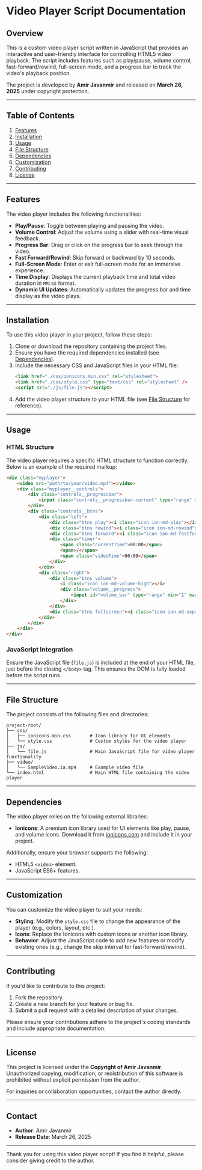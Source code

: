 # Video Player Script Documentation

## Overview
This is a custom video player script written in JavaScript that provides an interactive and user-friendly interface for controlling HTML5 video playback. The script includes features such as play/pause, volume control, fast-forward/rewind, full-screen mode, and a progress bar to track the video's playback position.

The project is developed by **Amir Javanmir** and released on **March 26, 2025** under copyright protection.

---

## Table of Contents
1. [Features](#features)
2. [Installation](#installation)
3. [Usage](#usage)
4. [File Structure](#file-structure)
5. [Dependencies](#dependencies)
6. [Customization](#customization)
7. [Contributing](#contributing)
8. [License](#license)

---

## Features
The video player includes the following functionalities:
- **Play/Pause**: Toggle between playing and pausing the video.
- **Volume Control**: Adjust the volume using a slider with real-time visual feedback.
- **Progress Bar**: Drag or click on the progress bar to seek through the video.
- **Fast Forward/Rewind**: Skip forward or backward by 10 seconds.
- **Full-Screen Mode**: Enter or exit full-screen mode for an immersive experience.
- **Time Display**: Displays the current playback time and total video duration in `MM:SS` format.
- **Dynamic UI Updates**: Automatically updates the progress bar and time display as the video plays.

---

## Installation
To use this video player in your project, follow these steps:

1. Clone or download the repository containing the project files.
2. Ensure you have the required dependencies installed (see [Dependencies](#dependencies)).
3. Include the necessary CSS and JavaScript files in your HTML file:
   ```html
   <link href="./css/ionicons.min.css" rel="stylesheet">
   <link href="./css/style.css" type="text/css" rel="stylesheet" />
   <script src="./js/file.js"></script>
   ```
4. Add the video player structure to your HTML file (see [File Structure](#file-structure) for reference).

---

## Usage
### HTML Structure
The video player requires a specific HTML structure to function correctly. Below is an example of the required markup:

```html
<div class="myplayer">
    <video src="path/to/your/video.mp4"></video>
    <div class="myplayer__controls">
        <div class="controls__progressbar">
            <input class="controls__progressbar-current" type="range" min="1" max="100" step="1" value="0">
        </div>
        <div class="controls__btns">
            <div class="left">
                <div class="btns play"><i class="icon ion-md-play"></i></div>
                <div class="btns rewind"><i class="icon ion-md-rewind"></i></div>
                <div class="btns forward"><i class="icon ion-md-fastforward"></i></div>
                <div class="timer">
                    <span class="currentTime">00:00</span>
                    <span>/</span>
                    <span class="videoTime">00:00</span>
                </div>
            </div>
            <div class="right">
                <div class="btns volume">
                    <i class="icon ion-md-volume-high"></i>
                    <div class="volume__progress">
                        <input id="volume_bar" type="range" min="1" max="100" step="1" value="50">
                    </div>
                </div>
                <div class="btns fullscreen"><i class="icon ion-md-expand"></i></div>
            </div>
        </div>
    </div>
</div>
```

### JavaScript Integration
Ensure the JavaScript file (`file.js`) is included at the end of your HTML file, just before the closing `</body>` tag. This ensures the DOM is fully loaded before the script runs.

---

## File Structure
The project consists of the following files and directories:

```
project-root/
├── css/
│   ├── ionicons.min.css       # Icon library for UI elements
│   └── style.css              # Custom styles for the video player
├── js/
│   └── file.js                # Main JavaScript file for video player functionality
├── video/
│   └── SampleVideo.ia.mp4     # Example video file
└── index.html                 # Main HTML file containing the video player
```

---

## Dependencies
The video player relies on the following external libraries:
- **Ionicons**: A premium icon library used for UI elements like play, pause, and volume icons. Download it from [ionicons.com](https://ionicons.com/) and include it in your project.

Additionally, ensure your browser supports the following:
- HTML5 `<video>` element.
- JavaScript ES6+ features.

---

## Customization
You can customize the video player to suit your needs:
- **Styling**: Modify the `style.css` file to change the appearance of the player (e.g., colors, layout, etc.).
- **Icons**: Replace the Ionicons with custom icons or another icon library.
- **Behavior**: Adjust the JavaScript code to add new features or modify existing ones (e.g., change the skip interval for fast-forward/rewind).

---

## Contributing
If you'd like to contribute to this project:
1. Fork the repository.
2. Create a new branch for your feature or bug fix.
3. Submit a pull request with a detailed description of your changes.

Please ensure your contributions adhere to the project's coding standards and include appropriate documentation.

---

## License
This project is licensed under the **Copyright of Amir Javanmir**. Unauthorized copying, modification, or redistribution of this software is prohibited without explicit permission from the author.

For inquiries or collaboration opportunities, contact the author directly.

---

## Contact
- **Author**: Amir Javanmir
- **Release Date**: March 26, 2025

---

Thank you for using this video player script! If you find it helpful, please consider giving credit to the author.
